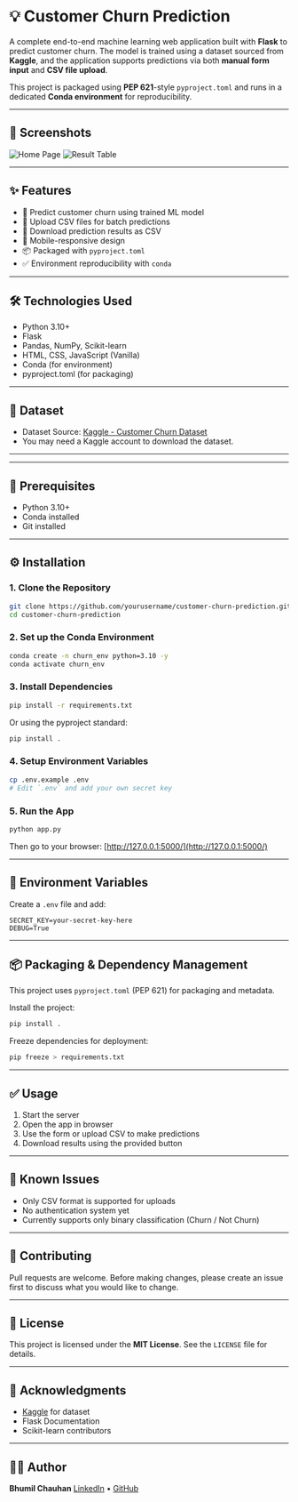# 💡 Customer Churn Prediction

A complete end-to-end machine learning web application built with **Flask** to predict customer churn. The model is trained using a dataset sourced from **Kaggle**, and the application supports predictions via both **manual form input** and **CSV file upload**.

This project is packaged using **PEP 621**-style `pyproject.toml` and runs in a dedicated **Conda environment** for reproducibility.

---

## 📸 Screenshots

![Home Page](screenshots/home.png)
![Result Table](screenshots/result.png)

---

## ✨ Features

* 🔮 Predict customer churn using trained ML model
* 📁 Upload CSV files for batch predictions
* 🧾 Download prediction results as CSV
* 📱 Mobile-responsive design
* 📦 Packaged with `pyproject.toml`
* ✅ Environment reproducibility with `conda`

---

## 🛠️ Technologies Used

* Python 3.10+
* Flask
* Pandas, NumPy, Scikit-learn
* HTML, CSS, JavaScript (Vanilla)
* Conda (for environment)
* pyproject.toml (for packaging)

---

## 📁 Dataset

* Dataset Source: [Kaggle - Customer Churn Dataset](https://www.kaggle.com/)
* You may need a Kaggle account to download the dataset.

---



---

## 🧪 Prerequisites

* Python 3.10+
* Conda installed
* Git installed

---

## ⚙️ Installation

### 1. Clone the Repository

```bash
git clone https://github.com/yourusername/customer-churn-prediction.git
cd customer-churn-prediction
```

### 2. Set up the Conda Environment

```bash
conda create -n churn_env python=3.10 -y
conda activate churn_env
```

### 3. Install Dependencies

```bash
pip install -r requirements.txt
```

Or using the pyproject standard:

```bash
pip install .
```

### 4. Setup Environment Variables

```bash
cp .env.example .env
# Edit `.env` and add your own secret key
```

### 5. Run the App

```bash
python app.py
```

Then go to your browser: [http://127.0.0.1:5000/](http://127.0.0.1:5000/)

---

## 🔐 Environment Variables

Create a `.env` file and add:

```env
SECRET_KEY=your-secret-key-here
DEBUG=True
```

---

## 📦 Packaging & Dependency Management

This project uses `pyproject.toml` (PEP 621) for packaging and metadata.

Install the project:

```bash
pip install .
```

Freeze dependencies for deployment:

```bash
pip freeze > requirements.txt
```

---

## ✅ Usage

1. Start the server
2. Open the app in browser
3. Use the form or upload CSV to make predictions
4. Download results using the provided button

---

## 🐛 Known Issues

* Only CSV format is supported for uploads
* No authentication system yet
* Currently supports only binary classification (Churn / Not Churn)

---

## 🤝 Contributing

Pull requests are welcome. Before making changes, please create an issue first to discuss what you would like to change.

---

## 📄 License

This project is licensed under the **MIT License**. See the `LICENSE` file for details.

---

## 🤞 Acknowledgments

* [Kaggle]([https://www.kaggle.com/](https://www.kaggle.com/datasets/radheshyamkollipara/bank-customer-churn)) for dataset
* Flask Documentation
* Scikit-learn contributors

---

## 🧑‍💻 Author

**Bhumil Chauhan**
[LinkedIn]([https://linkedin.com/in/your-profile](https://www.linkedin.com/in/bhumil-chauhan-01a147245/)) • [GitHub]([https://github.com/yourusername](https://github.com/bhumilch191))

